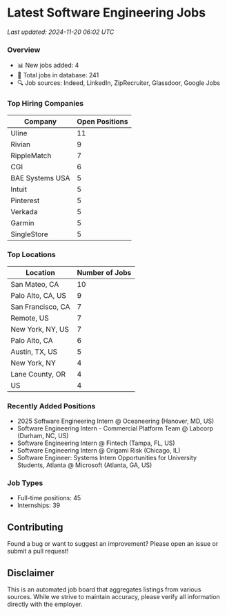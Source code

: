 # Latest Software Engineering Jobs
*Last updated: 2024-11-20 06:02 UTC*

### Overview
- 📊 New jobs added: 4
- 💼 Total jobs in database: 241
- 🔍 Job sources: Indeed, LinkedIn, ZipRecruiter, Glassdoor, Google Jobs

### Top Hiring Companies
| Company | Open Positions |
|---------|---------------|
| Uline | 11 |
| Rivian | 9 |
| RippleMatch | 7 |
| CGI | 6 |
| BAE Systems USA | 5 |
| Intuit | 5 |
| Pinterest | 5 |
| Verkada | 5 |
| Garmin | 5 |
| SingleStore | 5 |

### Top Locations
| Location | Number of Jobs |
|----------|---------------|
| San Mateo, CA | 10 |
| Palo Alto, CA, US | 9 |
| San Francisco, CA | 7 |
| Remote, US | 7 |
| New York, NY, US | 7 |
| Palo Alto, CA | 6 |
| Austin, TX, US | 5 |
| New York, NY | 4 |
| Lane County, OR | 4 |
| US | 4 |

### Recently Added Positions
- 2025 Software Engineering Intern @ Oceaneering (Hanover, MD, US)
- Software Engineering Intern - Commercial Platform Team @ Labcorp (Durham, NC, US)
- Software Engineering Intern @ Fintech (Tampa, FL, US)
- Software Engineering Intern @ Origami Risk (Chicago, IL)
- Software Engineer: Systems Intern Opportunities for University Students, Atlanta @ Microsoft (Atlanta, GA, US)

### Job Types
- Full-time positions: 45
- Internships: 39

## Contributing
Found a bug or want to suggest an improvement? Please open an issue or submit a pull request!

## Disclaimer
This is an automated job board that aggregates listings from various sources. While we strive to maintain accuracy, 
please verify all information directly with the employer.
